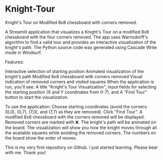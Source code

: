 # Knight-Tour
Knight's Tour on Modified 8x8 chessboard with corners removed.

A Streamlit application that visualizes a Knight's Tour on a modified 8x8 chessboard with the four corners removed. The app uses Warnsdorff's algorithm to find a valid tour and provides an interactive visualization of the knight's path. The Python source code was generated using Cascade Write mode in Windsurf.

Features:

Interactive selection of starting position
Animated visualization of the knight's path
Modified 8x8 chessboard with corners removed
Visual indication of removed corners and visited squares
When the application is run, you'll see: A title "Knight's Tour Visualization", Input fields for selecting the starting position (X and Y coordinates from 0-7), and A "Find Tour" button to start the visualization.

To use the application: Choose starting coordinates (avoid the corners: (0,0), (0,7), (7,0), and (7,7) as they are removed). Click "Find Tour". A modified 8x8 chessboard with the corners removed will be displayed. Removed corners are marked with ❌. The knight's path will be animated on the board. The visualization will show you how the knight moves through all the available squares while avoiding the removed corners. The numbers on the board show the order of moves.

This is my very first repository on Github. I just started learning. Please bear with me. Thank you!
